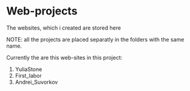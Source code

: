 # Web-projects
The websites, which i created are stored here

NOTE: all the projects are placed separatly in the folders with the same name.

Currently the are this web-sites in this project:
1. YuliaStone
2. First_labor
3. Andrei_Suvorkov
